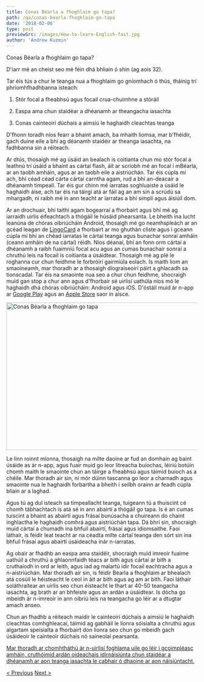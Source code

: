 ```yaml
---
title: Conas Béarla a fhoghlaim go tapa?
path: /ga/conas-bearla-fhoghlaim-go-tapa
date: '2018-02-06'
type: post
previewSrc: /images/How-to-learn-English-fast.jpg
author: 'Andrew Kuzmin'
---
```


Conas Béarla a fhoghlaim go tapa?

D'iarr mé an cheist seo mé féin dhá bhliain ó shin (ag aois 32).

Tar éis tús a chur le teanga nua a fhoghlaim go gníomhach ó thús, tháinig trí phríomhfhadhbanna isteach:

1. Stór focal a fheabhsú agus focail crua-chuimhne a stóráil

2. Easpa ama chun staidéar a dhéanamh ar theangacha iasachta

3. Conas cainteoirí dúchais a aimsiú le haghaidh cleachtas teanga

D'fhonn toradh níos fearr a bhaint amach, ba mhaith liomsa, mar b'fhéidir, gach duine eile a bhí ag déanamh staidéir ar theanga iasachta, na fadhbanna sin a réiteach.

Ar dtús, thosaigh mé ag úsáid an bealach is coitianta chun mo stór focal a leathnú trí úsáid a bhaint as cártaí flash, áit ar scríobh mé an focal i mBéarla, ar an taobh amháin, agus ar an taobh eile a aistriúchán. Tar éis cúpla mí ach, bhí céad céad cárta cártaí carntha agam, rud a bhí an-deacair a dhéanamh timpeall. Tar éis gur chinn mé iarratas soghluaiste a úsáid le haghaidh áise, ach tar éis na táirgí atá ar fáil ag an am sin a scrúdú sa mhargadh, ní raibh mé in ann teacht ar iarratas a bhí simplí agus áisiúil dom.

Ar an drochuair, bhí taithí agam bogearraí a fhorbairt agus bhí mé ag iarraidh uirlis éifeachtach a thógáil le húsáid phearsanta. Le bheith ina lucht leanúna de chóras oibriúcháin Android, thosaigh mé go neamhspleách ar an gcéad leagan de <a href="https://lingocard.com">LingoCard</a> a fhorbairt ar mo ghuthán cliste agus i gceann cúpla mí bhí an chéad iarratas le cártaí teanga agus bunachar sonraí amháin (ceann amháin de na cártaí) réidh. Níos déanaí, bhí an fonn orm cártaí a dhéanamh a raibh fuaimniú focal acu agus an cumas bunachair sonraí a chruthú leis na focail is coitianta a úsáidtear. Thosaigh mé ag plé le roghanna cur chun feidhme le forbróirí gairmiúla eolach. Is maith liom an smaoineamh, mar thoradh ar a thosaigh díograiseoirí páirt a ghlacadh sa tionscadal. Tar éis na smaointe nua seo a chur chun feidhme, shocraigh muid gan stop a chur ann agus d'fhorbair sé uirlisí uathúla níos mó le haghaidh dhá chóras oibriúcháin: Android agus iOS. D'óstáil muid ár n-app ar <a href="https://play.google.com/store/apps/details?id=com.lingocard.lingocard">Google Play</a> agus an <a href="https://itunes.apple.com/us/app/lingocard/id1217076835?mt=8">Apple Store</a> saor in aisce.

<img class="aligncenter wp-image-5587" src="../images/2018/01/LigoCard-App-small.png" alt="Conas Béarla a fhoghlaim go tapa" width="973" height="388" />

Le linn roinnt míonna, thosaigh na mílte daoine ar fud an domhain ag baint úsáide as ár n-app, agus fuair muid go leor litreacha buíochas, léiriú botúin chomh maith le smaointe chun an táirge a fheabhsú agus táimid buíoch as a chéile. Mar thoradh air sin, ní mór dúinn tascanna go leor a charnadh agus smaointe nua le haghaidh forbartha a bheith i seilbh orainn ar feadh cúpla bliain ar a laghad.

Agus tú ag dul isteach sa timpeallacht teanga, tuigeann tú a thuiscint cé chomh tábhachtach is atá sé in ann abairtí a thógáil go tapa. Is é an cumas tuiscint a bhaint as abairtí agus frásaí bunúsacha a chuireann do chaint inghlactha le haghaidh comhrá agus aistriúchán tapa. Dá bhrí sin, shocraigh muid cártaí a chumadh ina bhfuil abairtí, frásaí agus idiomsaithe. Faoi láthair, is féidir leat teacht ar na céadta mílte cártaí teanga den sórt sin ina bhfuil frásaí agus abairtí úsáideacha inár n-iarratas.

Ag obair ar fhadhb an easpa ama staidéir, shocraigh muid imreoir fuaime uathúil a chruthú a ghlaonnfaidh téacs ar bith agus cártaí ar bith a cruthaíodh in ord ar leith, agus iad ag malartú idir focail eachtracha agus a n-aistriúchán. Mar thoradh air sin, is féidir Béarla a fhoghlaim ar bhealach atá cosúil le héisteacht le ceol in áit ar bith agus ag am ar bith. Faoi láthair soláthraítear an uirlis seo chun éisteacht le thart ar 40-50 teangacha iasachta, ag brath ar an bhfeiste agus an ardán a úsáidtear. Is dócha go mbeidh ár n-imreoir in ann oibriú leis na teangacha go léir ar a dtugtar amach anseo.

Chun an fhadhb a réiteach maidir le cainteoirí dúchais a aimsiú le haghaidh cleachtas comhghleacaí, táimid ag gabháil le líonra sóisialta a chruthú agus algartam speisialta a fhorbairt don líonra seo chun go mbeidh gach úsáideoir le cainteoir dúchais nó saineolaí pearsanta.

<a href="https://lingocard.com">Mar thoradh ar chomhtháthú ár n-uirlisí foghlama uile go léir i gcoimpléasc amháin, cruthóimid ardán oideachais idirnáisiúnta chun staidéar a dhéanamh ar aon teanga iasachta le cabhair ó dhaoine ar aon náisiúntacht.</a>

<a href="/ga/teacht-ar-chainteoiri-duchais-le-haghaidh-cleachtas-teanga">< Previous</a> <a href="/ga/cartai-teanga">Next ></a>
